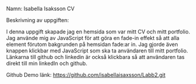 Namn: Isabella Isaksson CV

Beskrivning av uppgiften: 

I denna uppgift skapade jag en hemsida som var mitt CV och mitt portfolio.
Jag använde mig av JavaScript för att göra en fade-in effekt så att alla element förutom
bakgrunden på hemsidan fade:ar in. Jag gjorde även knappen klickbar med JavaScript som 
ska ta användaren till mitt portfolio. Länkarna till github och linkedin är också klickbara så
att användaren tas direkt till min linkedIn och github.

Github Demo länk: https://github.com/isabellaisaxsson/Labb2.git
